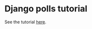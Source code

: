 # Django polls tutorial

See the tutorial [here](https://docs.djangoproject.com/en/3.2/intro/tutorial01/).
